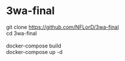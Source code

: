 # 3wa-final

git clone https://github.com/NFLorD/3wa-final \
cd 3wa-final \
\
docker-compose build \
docker-compose up -d
